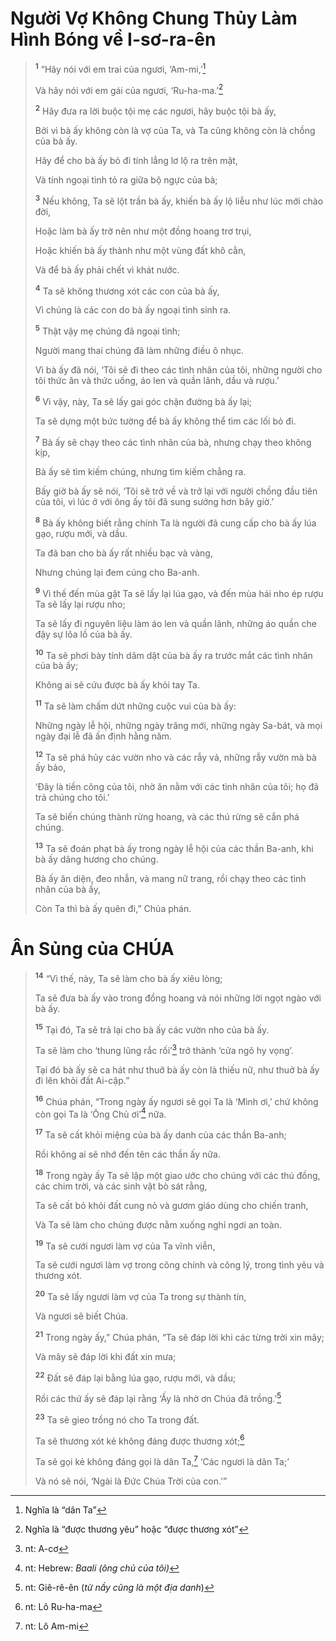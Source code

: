 # Người Vợ Không Chung Thủy Làm Hình Bóng về I-sơ-ra-ên

> <sup><b>1</b></sup> “Hãy nói với em trai của ngươi, ‘Am-mi,’[^1-feff12e7-5861-4124-84be-4ffde5ce6099]
>
> Và hãy nói với em gái của ngươi, ‘Ru-ha-ma.’[^2-feff12e7-5861-4124-84be-4ffde5ce6099]
>
> <sup><b>2</b></sup> Hãy đưa ra lời buộc tội mẹ các ngươi, hãy buộc tội bà ấy,
>
> Bởi vì bà ấy không còn là vợ của Ta, và Ta cũng không còn là chồng của bà ấy.
>
> Hãy để cho bà ấy bỏ đi tính lẳng lơ lộ ra trên mặt,
>
> Và tính ngoại tình tỏ ra giữa bộ ngực của bà;
>
> <sup><b>3</b></sup> Nếu không, Ta sẽ lột trần bà ấy, khiến bà ấy lộ liễu như lúc mới chào đời,
>
> Hoặc làm bà ấy trở nên như một đồng hoang trơ trụi,
>
> Hoặc khiến bà ấy thành như một vùng đất khô cằn,
>
> Và để bà ấy phải chết vì khát nước.
>
> <sup><b>4</b></sup> Ta sẽ không thương xót các con của bà ấy,
>
> Vì chúng là các con do bà ấy ngoại tình sinh ra.
>
> <sup><b>5</b></sup> Thật vậy mẹ chúng đã ngoại tình;
>
> Người mang thai chúng đã làm những điều ô nhục.
>
> Vì bà ấy đã nói, ‘Tôi sẽ đi theo các tình nhân của tôi, những người cho tôi thức ăn và thức uống, áo len và quần lãnh, dầu và rượu.’
>
> <sup><b>6</b></sup> Vì vậy, này, Ta sẽ lấy gai góc chận đường bà ấy lại;
>
> Ta sẽ dựng một bức tường để bà ấy không thể tìm các lối bỏ đi.
>
> <sup><b>7</b></sup> Bà ấy sẽ chạy theo các tình nhân của bà, nhưng chạy theo không kịp,
>
> Bà ấy sẽ tìm kiếm chúng, nhưng tìm kiếm chẳng ra.
>
> Bấy giờ bà ấy sẽ nói, ‘Tôi sẽ trở về và trở lại với người chồng đầu tiên của tôi, vì lúc ở với ông ấy tôi đã sung sướng hơn bây giờ.’
>
> <sup><b>8</b></sup> Bà ấy không biết rằng chính Ta là người đã cung cấp cho bà ấy lúa gạo, rượu mới, và dầu.
>
> Ta đã ban cho bà ấy rất nhiều bạc và vàng,
>
> Nhưng chúng lại đem cúng cho Ba-anh.
>
> <sup><b>9</b></sup> Vì thế đến mùa gặt Ta sẽ lấy lại lúa gạo, và đến mùa hái nho ép rượu Ta sẽ lấy lại rượu nho;
>
> Ta sẽ lấy đi nguyên liệu làm áo len và quần lãnh, những áo quần che đậy sự lõa lồ của bà ấy.
>
> <sup><b>10</b></sup> Ta sẽ phơi bày tính dâm dật của bà ấy ra trước mắt các tình nhân của bà ấy;
>
> Không ai sẽ cứu được bà ấy khỏi tay Ta.
>
> <sup><b>11</b></sup> Ta sẽ làm chấm dứt những cuộc vui của bà ấy:
>
> Những ngày lễ hội, những ngày trăng mới, những ngày Sa-bát, và mọi ngày đại lễ đã ấn định hằng năm.
>
> <sup><b>12</b></sup> Ta sẽ phá hủy các vườn nho và các rẫy vả, những rẫy vườn mà bà ấy bảo,
>
> ‘Ðây là tiền công của tôi, nhờ ăn nằm với các tình nhân của tôi; họ đã trả chúng cho tôi.’
>
> Ta sẽ biến chúng thành rừng hoang, và các thú rừng sẽ cắn phá chúng.
>
> <sup><b>13</b></sup> Ta sẽ đoán phạt bà ấy trong ngày lễ hội của các thần Ba-anh, khi bà ấy dâng hương cho chúng.
>
> Bà ấy ăn diện, đeo nhẫn, và mang nữ trang, rồi chạy theo các tình nhân của bà ấy,
>
> Còn Ta thì bà ấy quên đi,” Chúa phán.

# Ân Sủng của CHÚA

> <sup><b>14</b></sup> “Vì thế, này, Ta sẽ làm cho bà ấy xiêu lòng;
>
> Ta sẽ đưa bà ấy vào trong đồng hoang và nói những lời ngọt ngào với bà ấy.
>
> <sup><b>15</b></sup> Tại đó, Ta sẽ trả lại cho bà ấy các vườn nho của bà ấy.
>
> Ta sẽ làm cho ‘thung lũng rắc rối’[^3-feff12e7-5861-4124-84be-4ffde5ce6099] trở thành ‘cửa ngõ hy vọng’.
>
> Tại đó bà ấy sẽ ca hát như thuở bà ấy còn là thiếu nữ, như thuở bà ấy đi lên khỏi đất Ai-cập.”
>
> <sup><b>16</b></sup> Chúa phán, “Trong ngày ấy ngươi sẽ gọi Ta là ‘Mình ơi,’ chứ không còn gọi Ta là ‘Ông Chủ ơi’[^4-feff12e7-5861-4124-84be-4ffde5ce6099] nữa.
>
> <sup><b>17</b></sup> Ta sẽ cất khỏi miệng của bà ấy danh của các thần Ba-anh;
>
> Rồi không ai sẽ nhớ đến tên các thần ấy nữa.
>
> <sup><b>18</b></sup> Trong ngày ấy Ta sẽ lập một giao ước cho chúng với các thú đồng, các chim trời, và các sinh vật bò sát rằng,
>
> Ta sẽ cất bỏ khỏi đất cung nỏ và gươm giáo dùng cho chiến tranh,
>
> Và Ta sẽ làm cho chúng được nằm xuống nghỉ ngơi an toàn.
>
> <sup><b>19</b></sup> Ta sẽ cưới ngươi làm vợ của Ta vĩnh viễn,
>
> Ta sẽ cưới ngươi làm vợ trong công chính và công lý, trong tình yêu và thương xót.
>
> <sup><b>20</b></sup> Ta sẽ lấy ngươi làm vợ của Ta trong sự thành tín,
>
> Và ngươi sẽ biết Chúa.
>
> <sup><b>21</b></sup> Trong ngày ấy,” Chúa phán, “Ta sẽ đáp lời khi các từng trời xin mây;
>
> Và mây sẽ đáp lời khi đất xin mưa;
>
> <sup><b>22</b></sup> Ðất sẽ đáp lại bằng lúa gạo, rượu mới, và dầu;
>
> Rồi các thứ ấy sẽ đáp lại rằng ‘Ấy là nhờ ơn Chúa đã trồng.’[^5-feff12e7-5861-4124-84be-4ffde5ce6099]
>
> <sup><b>23</b></sup> Ta sẽ gieo trồng nó cho Ta trong đất.
>
> Ta sẽ thương xót kẻ không đáng được thương xót;[^6-feff12e7-5861-4124-84be-4ffde5ce6099]
>
> Ta sẽ gọi kẻ không đáng gọi là dân Ta,[^7-feff12e7-5861-4124-84be-4ffde5ce6099] ‘Các ngươi là dân Ta;’
>
> Và nó sẽ nói, ‘Ngài là Ðức Chúa Trời của con.’”

[^1-feff12e7-5861-4124-84be-4ffde5ce6099]: Nghĩa là “dân Ta”

[^2-feff12e7-5861-4124-84be-4ffde5ce6099]: Nghĩa là “được thương yêu” hoặc “được thương xót”

[^3-feff12e7-5861-4124-84be-4ffde5ce6099]: nt: A-cơ

[^4-feff12e7-5861-4124-84be-4ffde5ce6099]: nt: Hebrew: _Baali (ông chủ của tôi)_

[^5-feff12e7-5861-4124-84be-4ffde5ce6099]: nt: Giê-rê-ên (_từ nầy cũng là một địa danh_)

[^6-feff12e7-5861-4124-84be-4ffde5ce6099]: nt: Lô Ru-ha-ma

[^7-feff12e7-5861-4124-84be-4ffde5ce6099]: nt: Lô Am-mi
